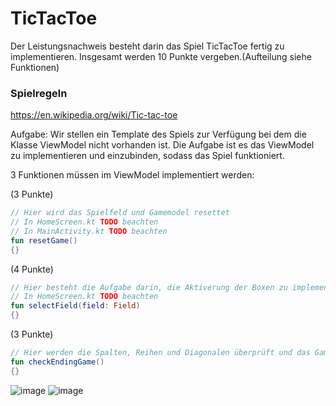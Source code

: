 # TicTacToe

Der Leistungsnachweis besteht darin das Spiel TicTacToe fertig zu implementieren.
Insgesamt werden 10 Punkte vergeben.(Aufteilung siehe Funktionen)

### Spielregeln
https://en.wikipedia.org/wiki/Tic-tac-toe

Aufgabe:
Wir stellen ein Template des Spiels zur Verfügung bei dem die Klasse ViewModel nicht vorhanden ist.
Die Aufgabe ist es das ViewModel zu implementieren und einzubinden, sodass das Spiel funktioniert.

3 Funktionen müssen im ViewModel implementiert werden:

(3 Punkte)
```Kotlin
// Hier wird das Spielfeld und Gamemodel resettet
// In HomeScreen.kt TODO beachten
// In MainActivity.kt TODO beachten
fun resetGame()
{}
```
(4 Punkte)
```Kotlin
// Hier besteht die Aufgabe darin, die Aktiverung der Boxen zu implementieren.
// In HomeScreen.kt TODO beachten
fun selectField(field: Field)
{}
```

(3 Punkte)
```Kotlin
// Hier werden die Spalten, Reihen und Diagonalen überprüft und das Game beendet, falls ein Spieler gewonnen hat.
fun checkEndingGame()
{}
```
![image](https://github.com/Caruzo42/TicTacToe/assets/129787753/1dcfb8b5-0c09-443d-bf34-f2ebca9a47e4)
![image](https://github.com/Caruzo42/TicTacToe/assets/129787753/9eebcaf7-6a4a-4961-9037-5d55f1c7dd86)

